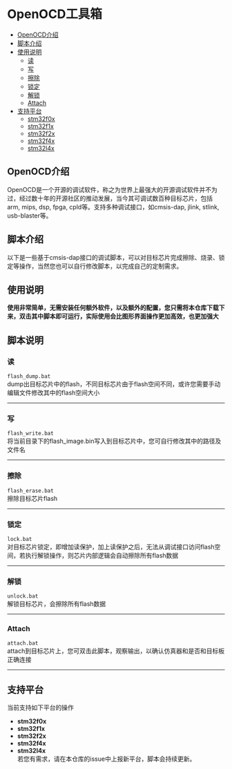 # OpenOCD工具箱
* [OpenOCD介绍](#openocd介绍) 
* [脚本介绍](#脚本介绍)
* [使用说明](#使用说明)
    * [读](#读)
    * [写](#写)
    * [擦除](#擦除)
    * [锁定](#锁定)
    * [解锁](#解锁)
    * [Attach](#attach)
* [支持平台](#支持平台)
	* [stm32f0x](#)
	* [stm32f1x](#)
	* [stm32f2x](#)
	* [stm32f4x](#)
	* [stm32l4x](#)
## OpenOCD介绍
OpenOCD是一个开源的调试软件，称之为世界上最强大的开源调试软件并不为过，经过数十年的开源社区的推动发展，当今其可调试数百种目标芯片，包括arm, mips, dsp, fpga, cpld等。支持多种调试接口，如cmsis-dap, jlink, stlink, usb-blaster等。  
## 脚本介绍
以下是一些基于cmsis-dap接口的调试脚本，可以对目标芯片完成擦除、烧录、锁定等操作，当然您也可以自行修改脚本，以完成自己的定制需求。  
## 使用说明
**使用非常简单，无需安装任何额外软件，以及额外的配置，您只需将本仓库下载下来，双击其中脚本即可运行，实际使用会比图形界面操作更加高效，也更加强大**   
## 脚本说明
### 读
`flash_dump.bat`  
dump出目标芯片中的flash，不同目标芯片由于flash空间不同，或许您需要手动编辑文件修改其中的flash空间大小
****
### 写
`flash_write.bat`  
将当前目录下的flash_image.bin写入到目标芯片中，您可自行修改其中的路径及文件名
****
### 擦除
`flash_erase.bat`  
擦除目标芯片flash
****
### 锁定
`lock.bat`  
对目标芯片锁定，即增加读保护，加上读保护之后，无法从调试接口访问flash空间，若执行解锁操作，则芯片内部逻辑会自动擦除所有flash数据
****
### 解锁
`unlock.bat`  
解锁目标芯片，会擦除所有flash数据
****
### Attach
`attach.bat`  
attach到目标芯片上，您可双击此脚本，观察输出，以确认仿真器和是否和目标板正确连接
****
## 支持平台
当前支持如下平台的操作  
- **stm32f0x**  
- **stm32f1x**  
- **stm32f2x**  
- **stm32f4x**  
- **stm32l4x**  
若您有需求，请在本仓库的issue中上报新平台，脚本会持续更新。
